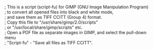 ; This is a script (script-fu) for GIMP (GNU Image Manipulation Program)<br>
; to convert all opened files into black and white mode,<br>
; and save them as TIFF CCITT (Group 4) format.<br>
; Copy this file to "/usr/share/gimp/2.0/scripts"<br>
; or "/usr/local/share/gimp/scripts" etc.<br>
; Open a PDF file as separate images in GIMP, and select the pull-down menu<br>
; "Script-fu" - "Save all files as TIFF CCITT".<br>


